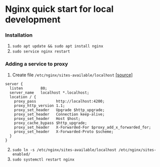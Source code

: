 # Nginx quick start for local development

### Installation

1. `sudo apt update && sudo apt install nginx`
2. `sudo service nginx restart`

### Adding a service to proxy

1. Create file `/etc/nginx/sites-available/localhost` [[source]](https://docs.microsoft.com/en-us/aspnet/core/host-and-deploy/linux-nginx#configure-nginx)
```
server {
  listen        80;
  server_name   localhost *.localhost;
  location / {
    proxy_pass         http://localhost:4200;
    proxy_http_version 1.1;
    proxy_set_header   Upgrade $http_upgrade;
    proxy_set_header   Connection keep-alive;
    proxy_set_header   Host $host;
    proxy_cache_bypass $http_upgrade;
    proxy_set_header   X-Forwarded-For $proxy_add_x_forwarded_for;
    proxy_set_header   X-Forwarded-Proto $scheme;
  }
}
```

2. `sudo ln -s /etc/nginx/sites-available/localhost /etc/nginx/sites-enabled/`
3. `sudo systemctl restart nginx`

